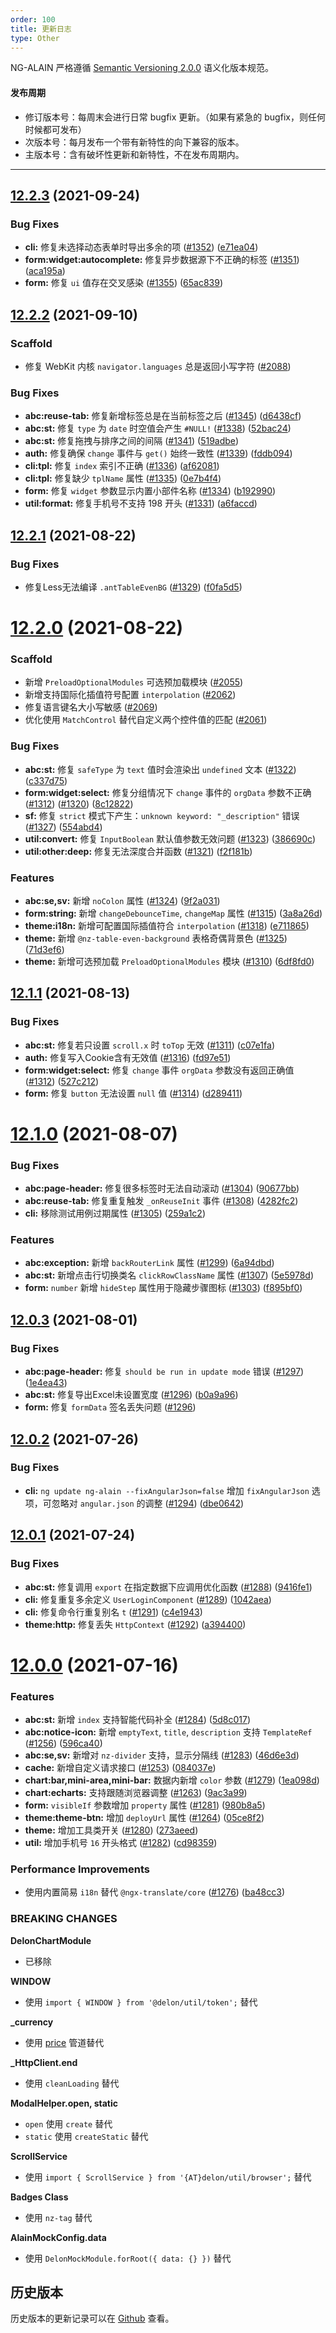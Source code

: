 ```yaml
---
order: 100
title: 更新日志
type: Other
---
```


NG-ALAIN 严格遵循 [Semantic Versioning 2.0.0](http://semver.org/lang/zh-CN/) 语义化版本规范。

#### 发布周期

* 修订版本号：每周末会进行日常 bugfix 更新。（如果有紧急的 bugfix，则任何时候都可发布）
* 次版本号：每月发布一个带有新特性的向下兼容的版本。
* 主版本号：含有破坏性更新和新特性，不在发布周期内。

---

## [12.2.3](https://github.com/ng-alain/delon/compare/12.2.2...12.2.3) (2021-09-24)

### Bug Fixes

* **cli:** 修复未选择动态表单时导出多余的项 ([#1352](https://github.com/ng-alain/delon/issues/1352)) ([e71ea04](https://github.com/ng-alain/delon/commit/e71ea04dba044a29919b36b436d855164eeebc63))
* **form:widget:autocomplete:** 修复异步数据源下不正确的标签 ([#1351](https://github.com/ng-alain/delon/issues/1351)) ([aca195a](https://github.com/ng-alain/delon/commit/aca195a10fc46dda51c8eefc8b9b28ced30da812))
* **form:** 修复 `ui` 值存在交叉感染 ([#1355](https://github.com/ng-alain/delon/issues/1355)) ([65ac839](https://github.com/ng-alain/delon/commit/65ac839fedb34d4e18e959071e0b8c31e0aa6e96))


## [12.2.2](https://github.com/ng-alain/delon/compare/12.2.1...12.2.2) (2021-09-10)

### Scaffold

* 修复 WebKit 内核 `navigator.languages` 总是返回小写字符 ([#2088](https://github.com/ng-alain/ng-alain/pull/2069))

### Bug Fixes

* **abc:reuse-tab:** 修复新增标签总是在当前标签之后 ([#1345](https://github.com/ng-alain/delon/issues/1345)) ([d6438cf](https://github.com/ng-alain/delon/commit/d6438cf40cb6857ca4459278ec3b6e95fbbba738))
* **abc:st:** 修复 `type` 为 `date` 时空值会产生 `#NULL!` ([#1338](https://github.com/ng-alain/delon/issues/1338)) ([52bac24](https://github.com/ng-alain/delon/commit/52bac241ab537eb829542bf6290b43cb0440d67c))
* **abc:st:** 修复拖拽与排序之间的间隔 ([#1341](https://github.com/ng-alain/delon/issues/1341)) ([519adbe](https://github.com/ng-alain/delon/commit/519adbe9c5f86068d2b97acf3a3921b491470521))
* **auth:** 修复确保 `change` 事件与 `get()` 始终一致性 ([#1339](https://github.com/ng-alain/delon/issues/1339)) ([fddb094](https://github.com/ng-alain/delon/commit/fddb0942d4e297f62d227e06230573ad314e9b65))
* **cli:tpl:** 修复 `index` 索引不正确 ([#1336](https://github.com/ng-alain/delon/issues/1336)) ([af62081](https://github.com/ng-alain/delon/commit/af620810ecdd93c8844755b303c995fe54dbe2b0))
* **cli:tpl:** 修复缺少 `tplName` 属性 ([#1335](https://github.com/ng-alain/delon/issues/1335)) ([0e7b4f4](https://github.com/ng-alain/delon/commit/0e7b4f471bf28257a19c130e78df26542b1d5d0f))
* **form:** 修复 `widget` 参数显示内置小部件名称 ([#1334](https://github.com/ng-alain/delon/issues/1334)) ([b192990](https://github.com/ng-alain/delon/commit/b192990cf9f7ecfe84aa7f252ab4d3cc33151885))
* **util:format:** 修复手机号不支持 198 开头 ([#1331](https://github.com/ng-alain/delon/issues/1331)) ([a6faccd](https://github.com/ng-alain/delon/commit/a6faccd197857a08f07add7031975e56312d0424))


## [12.2.1](https://github.com/ng-alain/delon/compare/12.2.0...12.2.1) (2021-08-22)

### Bug Fixes

* 修复Less无法编译 `.antTableEvenBG` ([#1329](https://github.com/ng-alain/delon/issues/1329)) ([f0fa5d5](https://github.com/ng-alain/delon/commit/f0fa5d526ac7789f4a4746829a6c682fc6579cf7))


# [12.2.0](https://github.com/ng-alain/delon/compare/12.1.1...12.2.0) (2021-08-22)

### Scaffold

* 新增 `PreloadOptionalModules` 可选预加载模块 ([#2055](https://github.com/ng-alain/ng-alain/issues/2055))
* 新增支持国际化插值符号配置 `interpolation` ([#2062](https://github.com/ng-alain/ng-alain/issues/2062))
* 修复语言键名大小写敏感 ([#2069](https://github.com/ng-alain/ng-alain/issues/2069))
* 优化使用 `MatchControl` 替代自定义两个控件值的匹配 ([#2061](https://github.com/ng-alain/ng-alain/issues/2061))

### Bug Fixes

* **abc:st:** 修复 `safeType` 为 `text` 值时会渲染出 `undefined` 文本 ([#1322](https://github.com/ng-alain/delon/issues/1322)) ([c337d75](https://github.com/ng-alain/delon/commit/c337d75a7f2aa0d374c88db4e97dd51da8b604ce))
* **form:widget:select:** 修复分组情况下 `change` 事件的 `orgData` 参数不正确 ([#1312](https://github.com/ng-alain/delon/issues/1312)) ([#1320](https://github.com/ng-alain/delon/issues/1320)) ([8c12822](https://github.com/ng-alain/delon/commit/8c12822a7d65cdcda7c34d9554d13c5a1ef981d9))
* **sf:** 修复 `strict` 模式下产生：`unknown keyword: "_description"` 错误 ([#1327](https://github.com/ng-alain/delon/issues/1327)) ([554abd4](https://github.com/ng-alain/delon/commit/554abd469fa588548a1ec79d603201eeeafd1250))
* **util:convert:** 修复 `InputBoolean` 默认值参数无效问题 ([#1323](https://github.com/ng-alain/delon/issues/1323)) ([386690c](https://github.com/ng-alain/delon/commit/386690cb1e194dc50c22450e71d0e0995a8b24bc))
* **util:other:deep:** 修复无法深度合并函数 ([#1321](https://github.com/ng-alain/delon/issues/1321)) ([f2f181b](https://github.com/ng-alain/delon/commit/f2f181b8ba44eade220eececa546a5c84fa6f776))

### Features

* **abc:se,sv:** 新增 `noColon` 属性 ([#1324](https://github.com/ng-alain/delon/issues/1324)) ([9f2a031](https://github.com/ng-alain/delon/commit/9f2a0313310fbbcd610a26a33c77742734a3fe2e))
* **form:string:** 新增 `changeDebounceTime`, `changeMap` 属性 ([#1315](https://github.com/ng-alain/delon/issues/1315)) ([3a8a26d](https://github.com/ng-alain/delon/commit/3a8a26d5a36513b2cdb6d51fb474c4eb7eaceb60))
* **theme:i18n:** 新增可配置国际插值符合 `interpolation` ([#1318](https://github.com/ng-alain/delon/issues/1318)) ([e711865](https://github.com/ng-alain/delon/commit/e7118657fbb24c9f62c422e1b1029bfbe2cee541))
* **theme:** 新增 `@nz-table-even-background` 表格奇偶背景色 ([#1325](https://github.com/ng-alain/delon/issues/1325)) ([71d3ef6](https://github.com/ng-alain/delon/commit/71d3ef6be7097d083af3967283d27c420c35e0e9))
* **theme:** 新增可选预加载 `PreloadOptionalModules` 模块 ([#1310](https://github.com/ng-alain/delon/issues/1310)) ([6df8fd0](https://github.com/ng-alain/delon/commit/6df8fd029be8f877292d384e962d4c26161a8011))


## [12.1.1](https://github.com/ng-alain/delon/compare/12.1.0...12.1.1) (2021-08-13)

### Bug Fixes

* **abc:st:** 修复若只设置 `scroll.x` 时 `toTop` 无效 ([#1311](https://github.com/ng-alain/delon/issues/1311)) ([c07e1fa](https://github.com/ng-alain/delon/commit/c07e1fa688d7dbf4cbf593c08886b6346e5de46c))
* **auth:** 修复写入Cookie含有无效值 ([#1316](https://github.com/ng-alain/delon/issues/1316)) ([fd97e51](https://github.com/ng-alain/delon/commit/fd97e51fd37d4e011940e3ae518a0fa24badf819))
* **form:widget:select:** 修复 `change` 事件 `orgData` 参数没有返回正确值 ([#1312](https://github.com/ng-alain/delon/issues/1312)) ([527c212](https://github.com/ng-alain/delon/commit/527c212ae4ded1ba7c3b36ea039d8d72cb22fd59))
* **form:** 修复 `button` 无法设置 `null` 值 ([#1314](https://github.com/ng-alain/delon/issues/1314)) ([d289411](https://github.com/ng-alain/delon/commit/d2894115b1ef9e898303952307e4f5ead6f64bc5))


# [12.1.0](https://github.com/ng-alain/delon/compare/12.0.3...12.1.0) (2021-08-07)

### Bug Fixes

* **abc:page-header:** 修复很多标签时无法自动滚动 ([#1304](https://github.com/ng-alain/delon/issues/1304)) ([90677bb](https://github.com/ng-alain/delon/commit/90677bb3341a8b5286f65e55e3d5183a69f7e4a3))
* **abc:reuse-tab:** 修复重复触发 `_onReuseInit` 事件 ([#1308](https://github.com/ng-alain/delon/issues/1308)) ([4282fc2](https://github.com/ng-alain/delon/commit/4282fc2ea1556a0b4e0459e9c9385edf7fb0f670))
* **cli:** 移除测试用例过期属性 ([#1305](https://github.com/ng-alain/delon/issues/1305)) ([259a1c2](https://github.com/ng-alain/delon/commit/259a1c2a90f5473081807b3af2895d68b9375e07))

### Features

* **abc:exception:** 新增 `backRouterLink` 属性 ([#1299](https://github.com/ng-alain/delon/issues/1299)) ([6a94dbd](https://github.com/ng-alain/delon/commit/6a94dbd6ae80ce5ae4176d28731e373e0c26ee55))
* **abc:st:** 新增点击行切换类名 `clickRowClassName` 属性 ([#1307](https://github.com/ng-alain/delon/issues/1307)) ([5e5978d](https://github.com/ng-alain/delon/commit/5e5978d1fbd5eaf96f252871cbcc766bad8f2381))
* **form:** `number` 新增 `hideStep` 属性用于隐藏步骤图标 ([#1303](https://github.com/ng-alain/delon/issues/1303)) ([f895bf0](https://github.com/ng-alain/delon/commit/f895bf0abbfc88dc4154bd57ef65b8321dae6fb9))


## [12.0.3](https://github.com/ng-alain/delon/compare/12.0.2...12.0.3) (2021-08-01)

### Bug Fixes

* **abc:page-header:** 修复 `should be run in update mode` 错误 ([#1297](https://github.com/ng-alain/delon/issues/1297)) ([1e4ea43](https://github.com/ng-alain/delon/commit/1e4ea439adf3eb0f9cb3419a9d6b8b5ea84714d9))
* **abc:st:** 修复导出Excel未设置宽度 ([#1296](https://github.com/ng-alain/delon/issues/1296)) ([b0a9a96](https://github.com/ng-alain/delon/commit/b0a9a964085f951efe2ff58c8c853e0c178a8bd9))
* **form:** 修复 `formData` 签名丢失问题 ([#1296](https://github.com/ng-alain/delon/issues/1300))

## [12.0.2](https://github.com/ng-alain/delon/compare/12.0.1...12.0.2) (2021-07-26)

### Bug Fixes

* **cli:** `ng update ng-alain --fixAngularJson=false` 增加 `fixAngularJson` 选项，可忽略对 `angular.json` 的调整 ([#1294](https://github.com/ng-alain/delon/issues/1294)) ([dbe0642](https://github.com/ng-alain/delon/commit/dbe06424c59fa005f86c0f196bb5ad053ac4665f))


## [12.0.1](https://github.com/ng-alain/delon/compare/12.0.0...12.0.1) (2021-07-24)

### Bug Fixes

* **abc:st:** 修复调用 `export` 在指定数据下应调用优化函数 ([#1288](https://github.com/ng-alain/delon/issues/1288)) ([9416fe1](https://github.com/ng-alain/delon/commit/9416fe16360e7e9def0a6b9150bd5e8bbc166386))
* **cli:** 修复重复多余定义 `UserLoginComponent` ([#1289](https://github.com/ng-alain/delon/issues/1289)) ([1042aea](https://github.com/ng-alain/delon/commit/1042aeae16b6f06022bf6cc0a52727a5458b8bc1))
* **cli:** 修复命令行重复别名 `t` ([#1291](https://github.com/ng-alain/delon/issues/1291)) ([c4e1943](https://github.com/ng-alain/delon/commit/c4e1943475d46f94683345cc94fc8c5eb83e1267))
* **theme:http:** 修复丢失 `HttpContext` ([#1292](https://github.com/ng-alain/delon/issues/1292)) ([a394400](https://github.com/ng-alain/delon/commit/a394400c003e1e73c42789aa43baadbc590af080))


# [12.0.0](https://github.com/ng-alain/delon/compare/11.10.4...12.0.0) (2021-07-16)

### Features

* **abc:st:** 新增 `index` 支持智能代码补全 ([#1284](https://github.com/ng-alain/delon/issues/1284)) ([5d8c017](https://github.com/ng-alain/delon/commit/5d8c01788e6f23853d83a67593b87ffee86bd2d4))
* **abc:notice-icon:** 新增 `emptyText`, `title`, `description` 支持 `TemplateRef` ([#1256](https://github.com/ng-alain/delon/issues/1256)) ([596ca40](https://github.com/ng-alain/delon/commit/596ca40c254e619dc868deced7d4f105fac2d797))
* **abc:se,sv:** 新增对 `nz-divider` 支持，显示分隔线 ([#1283](https://github.com/ng-alain/delon/issues/1283)) ([46d6e3d](https://github.com/ng-alain/delon/commit/46d6e3d60a8903c4a71fc64efc5e8b2d596c3742))
* **cache:** 新增自定义请求接口 ([#1253](https://github.com/ng-alain/delon/issues/1253)) ([084037e](https://github.com/ng-alain/delon/commit/084037e73c094636eb510565863e403259f264d1))
* **chart:bar,mini-area,mini-bar:** 数据内新增 `color` 参数 ([#1279](https://github.com/ng-alain/delon/issues/1279)) ([1ea098d](https://github.com/ng-alain/delon/commit/1ea098daaeca6eedfb07f5f342052b1c3e3ffb6a))
* **chart:echarts:** 支持跟随浏览器调整 ([#1263](https://github.com/ng-alain/delon/issues/1263)) ([9ac3a99](https://github.com/ng-alain/delon/commit/9ac3a99c85f773e63232b2723201b8888fbe5cf0))
* **form:** `visibleIf` 参数增加 `property` 属性 ([#1281](https://github.com/ng-alain/delon/issues/1281)) ([980b8a5](https://github.com/ng-alain/delon/commit/980b8a528bbf59f474984994f6a7271a89cf70b6))
* **theme:theme-btn:** 增加 `deployUrl` 属性 ([#1264](https://github.com/ng-alain/delon/issues/1264)) ([05ce8f2](https://github.com/ng-alain/delon/commit/05ce8f20f7c4b62d75c23e3b1013c8e9951034ff))
* **theme:** 增加工具类开关 ([#1280](https://github.com/ng-alain/delon/issues/1280)) ([273aeed](https://github.com/ng-alain/delon/commit/273aeedeb748f97163cd0282288a9947dc93d605))
* **util:** 增加手机号 `16` 开头格式 ([#1282](https://github.com/ng-alain/delon/issues/1282)) ([cd98359](https://github.com/ng-alain/delon/commit/cd983593e05fbdcdb83cb155d6b5f7fbba435702))

### Performance Improvements

* 使用内置简易 `i18n` 替代 `@ngx-translate/core` ([#1276](https://github.com/ng-alain/delon/issues/1276)) ([ba48cc3](https://github.com/ng-alain/delon/commit/ba48cc3f574837064940f720323351172dd4e3df))

### BREAKING CHANGES

**DelonChartModule**
- 已移除

**WINDOW**
- 使用 `import { WINDOW } from '@delon/util/token';` 替代

**_currency**
- 使用 [price](https://ng-alain.com/util/pipes-currency/en?#price) 管道替代

**_HttpClient.end**
- 使用 `cleanLoading` 替代

**ModalHelper.open, static**
- `open` 使用 `create` 替代
- `static` 使用 `createStatic` 替代

**ScrollService**
- 使用 `import { ScrollService } from '{AT}delon/util/browser';` 替代

**Badges Class**
- 使用 `nz-tag` 替代

**AlainMockConfig.data**
- 使用 `DelonMockModule.forRoot({ data: {} })` 替代

## 历史版本

历史版本的更新记录可以在 [Github](https://github.com/ng-alain/ng-alain/releases) 查看。
